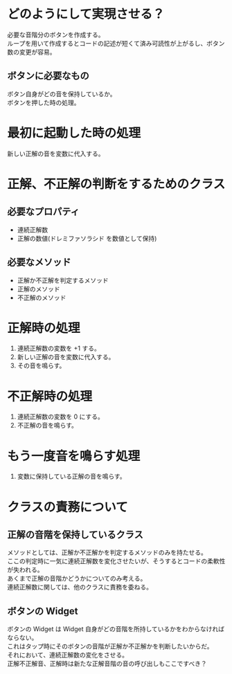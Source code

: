 # どのようにして実現させる？

必要な音階分のボタンを作成する。  
ループを用いて作成するとコードの記述が短くて済み可読性が上がるし、ボタン数の変更が容易。  

## ボタンに必要なもの

ボタン自身がどの音を保持しているか。  
ボタンを押した時の処理。  

# 最初に起動した時の処理

新しい正解の音を変数に代入する。  


# 正解、不正解の判断をするためのクラス

## 必要なプロパティ

- 連続正解数  
- 正解の数値(ドレミファソラシド を数値として保持)  

## 必要なメソッド

- 正解か不正解を判定するメソッド  
- 正解のメソッド  
- 不正解のメソッド  

# 正解時の処理

1. 連続正解数の変数を +1 する。  
2. 新しい正解の音を変数に代入する。  
3. その音を鳴らす。  

# 不正解時の処理

1. 連続正解数の変数を 0 にする。  
2. 不正解の音を鳴らす。  

# もう一度音を鳴らす処理

1. 変数に保持している正解の音を鳴らす。  

# クラスの責務について

## 正解の音階を保持しているクラス

メソッドとしては、正解か不正解かを判定するメソッドのみを持たせる。  
ここの判定時に一気に連続正解数を変化させたいが、そうするとコードの柔軟性が失われる。  
あくまで正解の音階かどうかについてのみ考える。  
連続正解数に関しては、他のクラスに責務を委ねる。  

## ボタンの Widget

ボタンの Widget は Widget 自身がどの音階を所持しているかをわからなければならない。  
これはタップ時にそのボタンの音階が正解か不正解かを判断したいからだ。  
それにおいて、連続正解数の変化をさせる。  
正解不正解音、正解時は新たな正解音階の音の呼び出しもここですべき？  